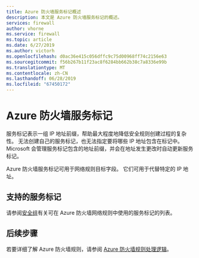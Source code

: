 ```yaml
---
title: Azure 防火墙服务标记概述
description: 本文是 Azure 防火墙服务标记的概述。
services: firewall
author: vhorne
ms.service: firewall
ms.topic: article
ms.date: 6/27/2019
ms.author: victorh
ms.openlocfilehash: d0ac36e415c056dffc9c75d00968ff74c2156e63
ms.sourcegitcommit: f56b267b11f23ac8f6284bb662b38c7a8336e99b
ms.translationtype: MT
ms.contentlocale: zh-CN
ms.lasthandoff: 06/28/2019
ms.locfileid: "67450172"
---
```

# <a name="azure-firewall-service-tags"></a>Azure 防火墙服务标记

服务标记表示一组 IP 地址前缀，帮助最大程度地降低安全规则创建过程的复杂性。 无法创建自己的服务标记，也无法指定要将哪些 IP 地址包含在标记中。 Microsoft 会管理服务标记包含的地址前缀，并会在地址发生更改时自动更新服务标记。

Azure 防火墙服务标记可用于网络规则目标字段。 它们可用于代替特定的 IP 地址。

## <a name="supported-service-tags"></a>支持的服务标记

请参阅[安全组](../virtual-network/security-overview.md#service-tags)有关可在 Azure 防火墙网络规则中使用的服务标记的列表。

## <a name="next-steps"></a>后续步骤

若要详细了解 Azure 防火墙规则，请参阅 [Azure 防火墙规则处理逻辑](rule-processing.md)。